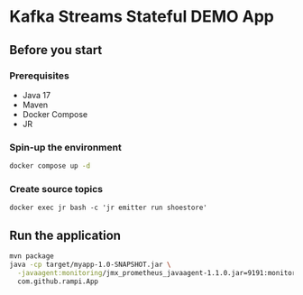 # Kafka Streams Stateful DEMO App

## Before you start

### Prerequisites

- Java 17
- Maven
- Docker Compose
- JR

### Spin-up the environment

```bash
docker compose up -d
```

### Create source topics

```
docker exec jr bash -c 'jr emitter run shoestore'
```

## Run the application

```bash
mvn package
java -cp target/myapp-1.0-SNAPSHOT.jar \
  -javaagent:monitoring/jmx_prometheus_javaagent-1.1.0.jar=9191:monitoring/kafka_streams.yml \
  com.github.rampi.App
```

